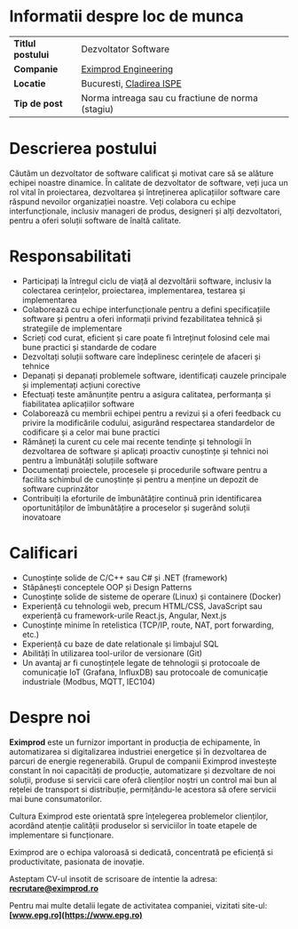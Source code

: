 # Informatii despre loc de munca
<table>
  <tbody>
    <tr>
      <td><b>Titlul postului</b></td>
      <td>Dezvoltator Software</td>
    </tr>
    <tr>
      <td><b>Companie</b></td>
      <td><a href="https://www.epg.ro" target="_blank">Eximprod Engineering</a></td>
    </tr>
    <tr>
      <td><b>Locatie</b></td>
      <td>Bucuresti, <a href="https://goo.gl/maps/ajkQnq77YPJAxhPF9?coh=178572&entry=tt" target="_blank">Cladirea ISPE</a></td>
    </tr>
    <tr>
      <td><b>Tip de post</b></td>
      <td>Norma intreaga sau cu fractiune de norma (stagiu)</td>
    </tr>
  </tbody>
</table>

# Descrierea postului

Căutăm un dezvoltator de software calificat și motivat care să se alăture echipei noastre dinamice. În calitate de dezvoltator de software, veți juca un rol vital în proiectarea, dezvoltarea și întreținerea aplicațiilor software care răspund nevoilor organizației noastre. Veți colabora cu echipe interfuncționale, inclusiv manageri de produs, designeri și alți dezvoltatori, pentru a oferi soluții software de înaltă calitate.

# Responsabilitati

* Participați la întregul ciclu de viață al dezvoltării software, inclusiv la colectarea cerințelor, proiectarea, implementarea, testarea și implementarea
* Colaborează cu echipe interfuncționale pentru a defini specificațiile software și pentru a oferi informații privind fezabilitatea tehnică și strategiile de implementare
* Scrieți cod curat, eficient și care poate fi întreținut folosind cele mai bune practici și standarde de codare
* Dezvoltați soluții software care îndeplinesc cerințele de afaceri și tehnice
* Depanați și depanați problemele software, identificați cauzele principale și implementați acțiuni corective
* Efectuați teste amănunțite pentru a asigura calitatea, performanța și fiabilitatea aplicațiilor software
* Colaborează cu membrii echipei pentru a revizui și a oferi feedback cu privire la modificările codului, asigurând respectarea standardelor de codificare și a celor mai bune practici
* Rămâneți la curent cu cele mai recente tendințe și tehnologii în dezvoltarea de software și aplicați proactiv cunoștințe și tehnici noi pentru a îmbunătăți soluțiile software
* Documentați proiectele, procesele și procedurile software pentru a facilita schimbul de cunoștințe și pentru a menține un depozit de software cuprinzător
* Contribuiți la eforturile de îmbunătățire continuă prin identificarea oportunităților de îmbunătățire a proceselor și sugerând soluții inovatoare

# Calificari

- Cunoștințe solide de C/C++ sau C# și .NET (framework)
- Stăpânești conceptele OOP și Design Patterns
- Cunoștințe solide de sisteme de operare (Linux) și containere (Docker)
- Experiență cu tehnologii web, precum HTML/CSS, JavaScript sau experiență cu framework-urile React.js, Angular, Next.js
- Cunoștințe minime în retelistica (TCP/IP, route, NAT, port forwarding, etc.)
- Experiență  cu baze de date relationale și limbajul SQL
- Abilități în utilizarea tool-urilor de versionare (Git)
- Un avantaj ar fi cunoștințele legate de tehnologii și protocoale de comunicație IoT (Grafana, InfluxDB) sau protocoale de comunicație industriale (Modbus, MQTT, IEC104)

# Despre noi
**Eximprod** este un furnizor important in producția de echipamente, în automatizarea si digitalizarea industriei energetice și în dezvoltarea de parcuri de energie regenerabilă. Grupul de companii Eximprod investește constant în noi capacități de producție, automatizare și dezvoltare de noi soluții, produse si servicii care oferă clienților noștri un control mai bun al rețelei de transport si distribuție, permițându-le acestora să ofere servicii mai bune consumatorilor.

Cultura Eximprod este orientată spre înțelegerea problemelor clienților, acordând atenție calității produselor si serviciilor în toate etapele de implementare si funcționare. 

Eximprod are o echipa valoroasă si dedicată, concentrată pe eficiență si productivitate, pasionata de inovație.

Asteptam CV-ul insotit de scrisoare de intentie la adresa: **[recrutare@eximprod.ro](mailto:recrutare@eximprod.ro)**

Pentru mai multe detalii legate de activitatea companiei, vizitati site-ul: **[www.epg.ro](https://www.epg.ro)**